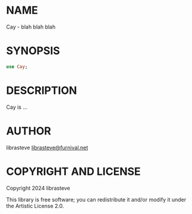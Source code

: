 NAME
====

Cay - blah blah blah

SYNOPSIS
========

```raku
use Cay;
```

DESCRIPTION
===========

Cay is ...

AUTHOR
======

librasteve <librasteve@furnival.net>

COPYRIGHT AND LICENSE
=====================

Copyright 2024 librasteve

This library is free software; you can redistribute it and/or modify it under the Artistic License 2.0.

